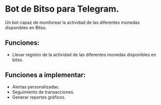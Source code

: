 # Bot de Bitso para Telegram.

Un bot capaz de monitorear la actividad de las diferentes monedas disponibles en Bitso.

## Funciones:
- Llevar registro de la actividad de las diferentes monedas disponibles en bitso.

## Funciones a implementar:
- Alertas personalizadas.
- Seguimiento de transacciones.
- Generar reportes gráficos.
